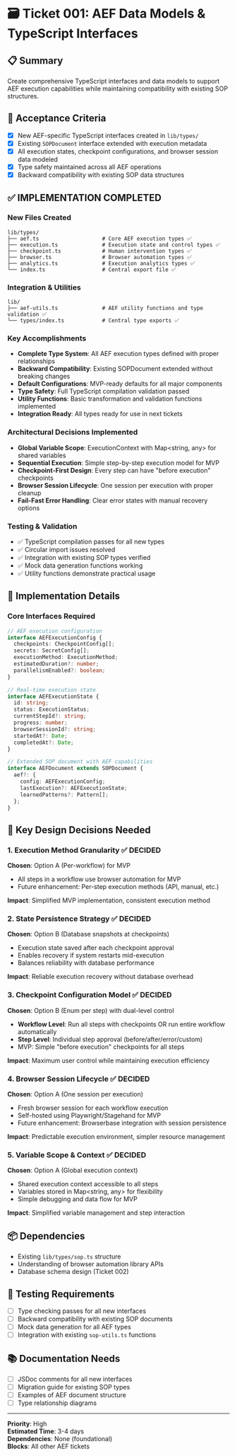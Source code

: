# 🗃️ Ticket 001: AEF Data Models & TypeScript Interfaces

## 📋 Summary
Create comprehensive TypeScript interfaces and data models to support AEF execution capabilities while maintaining compatibility with existing SOP structures.

## 🎯 Acceptance Criteria
- [x] New AEF-specific TypeScript interfaces created in `lib/types/`
- [x] Existing `SOPDocument` interface extended with execution metadata
- [x] All execution states, checkpoint configurations, and browser session data modeled
- [x] Type safety maintained across all AEF operations
- [x] Backward compatibility with existing SOP data structures

## ✅ IMPLEMENTATION COMPLETED

### New Files Created
```
lib/types/
├── aef.ts                    # Core AEF execution types ✅
├── execution.ts              # Execution state and control types ✅
├── checkpoint.ts             # Human intervention types ✅
├── browser.ts                # Browser automation types ✅
├── analytics.ts              # Execution analytics types ✅
└── index.ts                  # Central export file ✅
```

### Integration & Utilities
```
lib/
├── aef-utils.ts              # AEF utility functions and type validation ✅
└── types/index.ts            # Central type exports ✅
```

### Key Accomplishments
- **Complete Type System**: All AEF execution types defined with proper relationships
- **Backward Compatibility**: Existing SOPDocument extended without breaking changes
- **Default Configurations**: MVP-ready defaults for all major components
- **Type Safety**: Full TypeScript compilation validation passed
- **Utility Functions**: Basic transformation and validation functions implemented
- **Integration Ready**: All types ready for use in next tickets

### Architectural Decisions Implemented
- **Global Variable Scope**: ExecutionContext with Map<string, any> for shared variables
- **Sequential Execution**: Simple step-by-step execution model for MVP
- **Checkpoint-First Design**: Every step can have "before execution" checkpoints
- **Browser Session Lifecycle**: One session per execution with proper cleanup
- **Fail-Fast Error Handling**: Clear error states with manual recovery options

### Testing & Validation
- ✅ TypeScript compilation passes for all new types
- ✅ Circular import issues resolved
- ✅ Integration with existing SOP types verified
- ✅ Mock data generation functions working
- ✅ Utility functions demonstrate practical usage

## 📝 Implementation Details

### Core Interfaces Required
```typescript
// AEF execution configuration
interface AEFExecutionConfig {
  checkpoints: CheckpointConfig[];
  secrets: SecretConfig[];
  executionMethod: ExecutionMethod;
  estimatedDuration?: number;
  parallelismEnabled?: boolean;
}

// Real-time execution state
interface AEFExecutionState {
  id: string;
  status: ExecutionStatus;
  currentStepId?: string;
  progress: number;
  browserSessionId?: string;
  startedAt?: Date;
  completedAt?: Date;
}

// Extended SOP document with AEF capabilities
interface AEFDocument extends SOPDocument {
  aef?: {
    config: AEFExecutionConfig;
    lastExecution?: AEFExecutionState;
    learnedPatterns?: Pattern[];
  };
}
```

## 🤔 Key Design Decisions Needed

### 1. **Execution Method Granularity** ✅ DECIDED
**Chosen**: Option A (Per-workflow) for MVP
- All steps in a workflow use browser automation for MVP
- Future enhancement: Per-step execution methods (API, manual, etc.)

**Impact**: Simplified MVP implementation, consistent execution method

### 2. **State Persistence Strategy** ✅ DECIDED  
**Chosen**: Option B (Database snapshots at checkpoints)
- Execution state saved after each checkpoint approval
- Enables recovery if system restarts mid-execution
- Balances reliability with database performance

**Impact**: Reliable execution recovery without database overhead

### 3. **Checkpoint Configuration Model** ✅ DECIDED
**Chosen**: Option B (Enum per step) with dual-level control
- **Workflow Level**: Run all steps with checkpoints OR run entire workflow automatically
- **Step Level**: Individual step approval (before/after/error/custom)
- MVP: Simple "before execution" checkpoints for all steps

**Impact**: Maximum user control while maintaining execution efficiency

### 4. **Browser Session Lifecycle** ✅ DECIDED
**Chosen**: Option A (One session per execution)
- Fresh browser session for each workflow execution
- Self-hosted using Playwright/Stagehand for MVP
- Future enhancement: Browserbase integration with session persistence

**Impact**: Predictable execution environment, simpler resource management

### 5. **Variable Scope & Context** ✅ DECIDED
**Chosen**: Option A (Global execution context)
- Shared execution context accessible to all steps
- Variables stored in Map<string, any> for flexibility
- Simple debugging and data flow for MVP

**Impact**: Simplified variable management and step interaction

## 📦 Dependencies
- Existing `lib/types/sop.ts` structure
- Understanding of browser automation library APIs
- Database schema design (Ticket 002)

## 🧪 Testing Requirements
- [ ] Type checking passes for all new interfaces
- [ ] Backward compatibility with existing SOP documents
- [ ] Mock data generation for all AEF types
- [ ] Integration with existing `sop-utils.ts` functions

## 📚 Documentation Needs
- [ ] JSDoc comments for all new interfaces
- [ ] Migration guide for existing SOP types
- [ ] Examples of AEF document structure
- [ ] Type relationship diagrams

---
**Priority**: High  
**Estimated Time**: 3-4 days  
**Dependencies**: None (foundational)  
**Blocks**: All other AEF tickets 